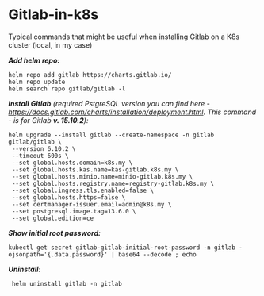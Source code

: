 # Gitlab-in-k8s

Typical commands that might be useful when installing Gitlab on a K8s cluster (local, in my case)

***Add helm repo:***

    helm repo add gitlab https://charts.gitlab.io/
    helm repo update  
    helm search repo gitlab/gitlab -l

***Install Gitlab** (required PstgreSQL version you can find here - https://docs.gitlab.com/charts/installation/deployment.html. This command - is for Gitlab **v. 15.10.2**):*

    helm upgrade --install gitlab --create-namespace -n gitlab gitlab/gitlab \
     --version 6.10.2 \
     --timeout 600s \
     --set global.hosts.domain=k8s.my \
     --set global.hosts.kas.name=kas-gitlab.k8s.my \
     --set global.hosts.minio.name=minio-gitlab.k8s.my \
     --set global.hosts.registry.name=registry-gitlab.k8s.my \
     --set global.ingress.tls.enabled=false \
     --set global.hosts.https=false \
     --set certmanager-issuer.email=admin@k8s.my \
     --set postgresql.image.tag=13.6.0 \
     --set global.edition=ce

***Show initial root password:***

    kubectl get secret gitlab-gitlab-initial-root-password -n gitlab -ojsonpath='{.data.password}' | base64 --decode ; echo

 ***Uninstall:***

     helm uninstall gitlab -n gitlab
